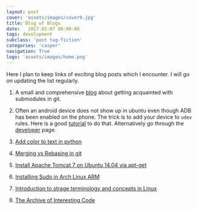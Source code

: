 ```yaml
---
layout: post
cover: 'assets/images/cover9.jpg'
title: Blog of Blogs
date:   2017-02-07 00:00:00
tags: development
subclass: 'post tag-fiction'
categories: 'casper'
navigation: True
logo: 'assets/images/home.png'
---
```


Here I plan to keep links of exciting blog posts which I encounter. I will go on updating the list regularly. 

1. A small and comprehensive [blog](https://johnleach.co.uk/words/323/git-submodules-in-n-easy-steps) about getting acquainted with submodules in git. 

2. Often an android device does not show up in ubuntu even though ADB has been enabled on the phone. The trick is to add your device to `udev` rules. Here is a good [tutorial](http://bernaerts.dyndns.org/android/339-android-oneplustwo-oneplusx-enable-adb-mtp-detection-ubuntu-trusty) to do that. Alternatively go through the [developer](https://developer.android.com/studio/run/device.html) page. 

3. [Add color to text in python](http://ozzmaker.com/add-colour-to-text-in-python/)

4. [Merging vs Rebasing in git](https://www.atlassian.com/git/tutorials/merging-vs-rebasing)

5. [Install Apache Tomcat 7 on Ubuntu 14.04 via apt-get](https://www.digitalocean.com/community/tutorials/how-to-install-apache-tomcat-7-on-ubuntu-14-04-via-apt-get)

6. [Installing Sudo in Arch Linux ARM](https://www.reddit.com/r/raspberry_pi/comments/4skwiq/arch_linux_arm_tutorial_part_2_installing_sudo/?st=j3ag3dpv&sh=537cfee1)

7. [Introduction to strage terminology and concepts in Linux](https://www.digitalocean.com/community/tutorials/an-introduction-to-storage-terminology-and-concepts-in-linux)

8. [The Archive of Interesting Code](http://keithschwarz.com)